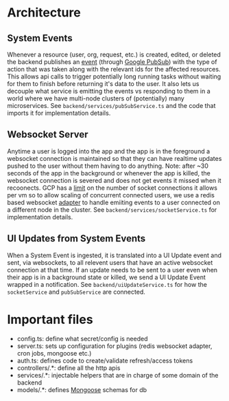 # Architecture

## System Events 
Whenever a resource (user, org, request, etc.) is created, edited, or deleted
the backend publishes an [event](https://docs.google.com/spreadsheets/d/1YQmG5ma7kgEhE-Tj6ImglyIVYrhy8u4WS6DltR7qnLM/edit#gid=0) (through [Google PubSub](https://cloud.google.com/pubsub/docs/overview)) with the type of action that was taken along with the relevant ids for the affected resources. This allows api calls to trigger potentially long running tasks without waiting for them to finish before returning it's data to the user. It also lets us decouple what service is emitting the events vs responding to them in a world where we have multi-node clusters of (potentially) many microservices. See `backend/services/pubSubService.ts` and the code that imports it for implementation details.

## Websocket Server
Anytime a user is logged into the app and the app is in the foreground a websocket connection is maintained so that they can have realtime updates pushed to the user without them having to do anything. Note: after ~30 seconds of the app in the background or whenever the app is killed, the websocket connection is severed and does not get events it missed when it recoonects. GCP has a [limit](https://cloud.google.com/run/docs/triggering/websockets#:~:text=Since%20Cloud%20Run%20supports%20concurrent,the%20load%20with%20given%20resources.) on the number of socket connections it allows per vm so to allow scaling of concurrent connected users, we use a redis based websocket [adapter](https://socket.io/docs/v4/redis-adapter/) to handle emiiting events to a user connected on a different node in the cluster. See `backend/services/socketService.ts` for implementation details.

## UI Updates from System Events
When a System Event is ingested, it is translated into a UI Update event and sent, via websockets, to all relevent users that have an active websocket connection at that time. If an update needs to be sent to a user even when their app is in a background state or killed, we send a UI Update Event wrapped in a notification. See `backend/uiUpdateService.ts` for how the `socketService` and `pubSubService` are connected.

# Important files
- config.ts: define what secret/config is needed
- server.ts: sets up configuration for plugins (redis websocket adapter, cron jobs, mongoose etc.)
- auth.ts: defines code to create/validate refresh/access tokens
- controllers/.*: define all the http apis
- services/.*: injectable helpers that are in charge of some domain of the backend
- models/.*: defines [Mongoose](https://mongoosejs.com/) schemas for db